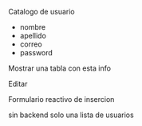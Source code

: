 Catalogo de usuario
 - nombre
 - apellido
 - correo 
 - password

Mostrar una tabla con esta info

Editar

Formulario reactivo de insercion

sin backend solo una lista de usuarios